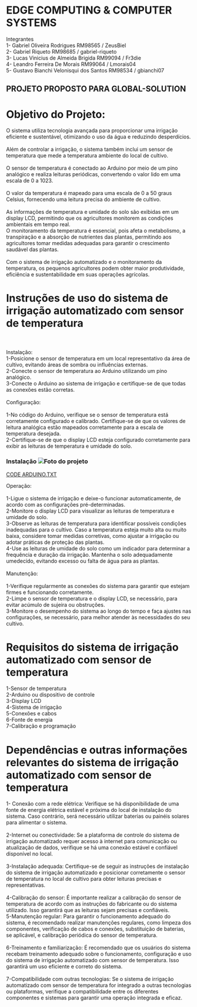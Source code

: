 # EDGE COMPUTING & COMPUTER SYSTEMS
Integrantes <BR> 1- Gabriel Oliveira Rodrigues RM98565 / ZeusBiel <BR>
2- Gabriel Riqueto RM98685 / gabriel-riqueto<BR>
3- Lucas Vinicius de Almeida Brigida RM99094 / Fr3die<BR>
4- Leandro Ferreira De Morais RM99064 / Lmorais04<BR>
5- Gustavo Bianchi Velonisqui dos Santos RM98534 / gbianchi07
## PROJETO PROPOSTO PARA GLOBAL-SOLUTION
# Objetivo do Projeto: 
O sistema utiliza tecnologia avançada para proporcionar uma irrigação eficiente e sustentável, otimizando o uso da água e reduzindo desperdícios.<br><br> Além de controlar a irrigação, o sistema também inclui um sensor de temperatura que mede a temperatura ambiente do local de cultivo.<br><br> O sensor de temperatura é conectado ao Arduino por meio de um pino analógico e realiza leituras periódicas, convertendo o valor lido em uma escala de 0 a 1023.<br><br> O valor da temperatura é mapeado para uma escala de 0 a 50 graus Celsius, fornecendo uma leitura precisa do ambiente de cultivo.<br><br> As informações de temperatura e umidade do solo são exibidas em um display LCD, permitindo que os agricultores monitorem as condições ambientais em tempo real.<br>O monitoramento da temperatura é essencial, pois afeta o metabolismo, a transpiração e a absorção de nutrientes das plantas, permitindo aos agricultores tomar medidas adequadas para garantir o crescimento saudável das plantas.<br><br> Com o sistema de irrigação automatizado e o monitoramento da temperatura, os pequenos agricultores podem obter maior produtividade, eficiência e sustentabilidade em suas operações agrícolas.
# Instruções de uso do sistema de irrigação automatizado com sensor de temperatura<br><br>
Instalação:<br> 1-Posicione o sensor de temperatura em um local representativo da área de cultivo, evitando áreas de sombra ou influências externas.<br> 2-Conecte o sensor de temperatura ao Arduino utilizando um pino analógico.<br>3-Conecte o Arduino ao sistema de irrigação e certifique-se de que todas as conexões estão corretas.<br><br>
Configuração:<br><br>
1-No código do Arduino, verifique se o sensor de temperatura está corretamente configurado e calibrado. Certifique-se de que os valores de leitura analógica estão mapeados corretamente para a escala de temperatura desejada.<br>
2-Certifique-se de que o display LCD esteja configurado corretamente para exibir as leituras de temperatura e umidade do solo.<br>
### Instalação ![Foto do projeto](https://github.com/Lmorais04/EDGE-COMPUTING/assets/127115198/fef4c82a-f544-4611-a916-9dbc94b14a5a)
[CODE ARDUINO.TXT](https://github.com/Lmorais04/EDGE-COMPUTING/files/11619207/CODE.ARDUINO.TXT)
  
Operação:<br><br>
  1-Ligue o sistema de irrigação e deixe-o funcionar automaticamente, de acordo com as configurações pré-determinadas.<br>
  2-Monitore o display LCD para visualizar as leituras de temperatura e umidade do solo.<br>
  3-Observe as leituras de temperatura para identificar possíveis condições inadequadas para o cultivo. Caso a temperatura esteja muito alta ou muito baixa, considere tomar medidas corretivas, como ajustar a irrigação ou adotar práticas de proteção das plantas.<br>
  4-Use as leituras de umidade do solo como um indicador para determinar a frequência e duração da irrigação. Mantenha o solo adequadamente umedecido, evitando excesso ou falta de água para as plantas.<br><br>
Manutenção:<br><br>
1-Verifique regularmente as conexões do sistema para garantir que estejam firmes e funcionando corretamente.<br>
2-Limpe o sensor de temperatura e o display LCD, se necessário, para evitar acúmulo de sujeira ou obstruções.<br>
3-Monitore o desempenho do sistema ao longo do tempo e faça ajustes nas configurações, se necessário, para melhor atender às necessidades do seu cultivo.
 
# Requisitos do sistema de irrigação automatizado com sensor de temperatura
 1-Sensor de temperatura<br> 2-Arduino ou dispositivo de controle<br> 3-Display LCD<br> 4-Sistema de irrigação<br> 5-Conexões e cabos<br> 6-Fonte de energia<br> 7-Calibração e programação<br>



# Dependências e outras informações relevantes do sistema de irrigação automatizado com sensor de temperatura
1- Conexão com a rede elétrica: Verifique se há disponibilidade de uma fonte de energia elétrica estável e próxima do local de instalação do sistema. Caso contrário, será necessário utilizar baterias ou painéis solares para alimentar o sistema.<br><br> 2-Internet ou conectividade: Se a plataforma de controle do sistema de irrigação automatizado requer acesso à internet para comunicação ou atualização de dados, verifique se há uma conexão estável e confiável disponível no local.<br><br> 3-Instalação adequada: Certifique-se de seguir as instruções de instalação do sistema de irrigação automatizado e posicionar corretamente o sensor de temperatura no local de cultivo para obter leituras precisas e representativas.<br><br> 4-Calibração do sensor: É importante realizar a calibração do sensor de temperatura de acordo com as instruções do fabricante ou do sistema utilizado. Isso garantirá que as leituras sejam precisas e confiáveis.<br> 5-Manutenção regular: Para garantir o funcionamento adequado do sistema, é recomendado realizar manutenções regulares, como limpeza dos componentes, verificação de cabos e conexões, substituição de baterias, se aplicável, e calibração periódica do sensor de temperatura.<br><br> 6-Treinamento e familiarização: É recomendado que os usuários do sistema recebam treinamento adequado sobre o funcionamento, configuração e uso do sistema de irrigação automatizado com sensor de temperatura. Isso garantirá um uso eficiente e correto do sistema.<br><br> 7-Compatibilidade com outras tecnologias: Se o sistema de irrigação automatizado com sensor de temperatura for integrado a outras tecnologias ou plataformas, verifique a compatibilidade entre os diferentes componentes e sistemas para garantir uma operação integrada e eficaz.
 








